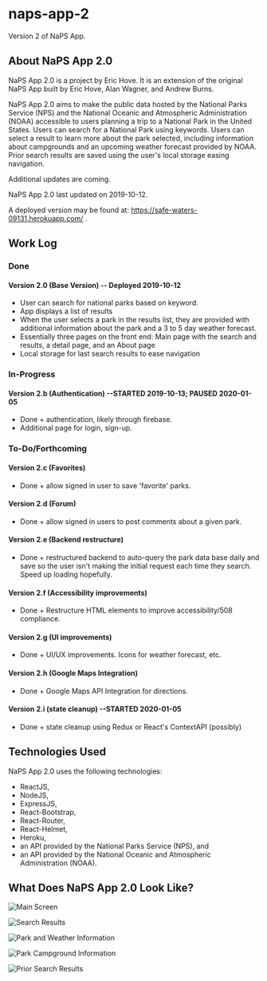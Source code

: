 # naps-app-2
Version 2 of NaPS App.

## About NaPS App 2.0
NaPS App 2.0 is a project by Eric Hove. It is an extension of the original NaPS App built by Eric Hove, Alan Wagner, and Andrew Burns.

NaPS App 2.0 aims to make the public data hosted by the National Parks Service (NPS) and the National Oceanic and Atmospheric Administration (NOAA) accessible to users planning a trip to a National Park in the United States. Users can search for a National Park using keywords. Users can select a result to learn more about the park selected, including information about campgrounds and an upcoming weather forecast provided by NOAA. Prior search results are saved using the user's local storage easing navigation.

Additional updates are coming.

NaPS App 2.0 last updated on 2019-10-12.

A deployed version may be found at: https://safe-waters-09131.herokuapp.com/ .

## Work Log

### Done

#### Version 2.0 (Base Version) -- Deployed 2019-10-12
* User can search for national parks based on keyword.
* App displays a list of results
* When the user selects a park in the results list, they are provided with additional information about the park and a 3 to 5 day weather forecast.
* Essentially three pages on the front end: Main page with the search and results, a detail page, and an About page
* Local storage for last search results to ease navigation

### In-Progress

#### Version 2.b (Authentication) --STARTED 2019-10-13; PAUSED 2020-01-05
* Done + authentication, likely through firebase.
* Additional page for login, sign-up.

### To-Do/Forthcoming

#### Version 2.c (Favorites)
* Done + allow signed in user to save 'favorite' parks.

#### Version 2.d (Forum)
* Done + allow signed in users to post comments about a given park.

#### Version 2.e (Backend restructure)
* Done + restructured backend to auto-query the park data base daily and save so the user isn't making the initial request each time they search. Speed up loading hopefully.

#### Version 2.f (Accessibility improvements)
* Done + Restructure HTML elements to improve accessibility/508 compliance.

#### Version 2.g (UI improvements)
* Done + UI/UX improvements. Icons for weather forecast, etc.

#### Version 2.h (Google Maps Integration)
* Done + Google Maps API Integration for directions.

#### Version 2.i (state cleanup) --STARTED 2020-01-05
* Done + state cleanup using Redux or React's ContextAPI (possibly)

## Technologies Used
NaPS App 2.0 uses the following technologies:
* ReactJS,
* NodeJS,
* ExpressJS,
* React-Bootstrap,
* React-Router,
* React-Helmet,
* Heroku,
* an API provided by the National Parks Service (NPS), and
* an API provided by the National Oceanic and Atmospheric Administration (NOAA).

## What Does NaPS App 2.0 Look Like?
![Main Screen](https://eghove.github.io/img/portfolio/naps-app-v2-Main_Screen.PNG "Main Screen")

![Search Results](https://eghove.github.io/img/portfolio/naps-app-v2-Search_Results.PNG "Search Results")

![Park and Weather Information](https://eghove.github.io/img/portfolio/naps-app-v2-Weather.PNG "Park and Weather Information")

![Park Campground Information](https://eghove.github.io/img/portfolio/naps-app-v2-Campgrounds.PNG "Park Campground Information")

![Prior Search Results](https://eghove.github.io/img/portfolio/naps-app-v2-Prior_Results.PNG "Park Campground Information")



